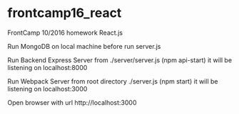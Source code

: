 # frontcamp16_react

FrontCamp 10/2016 homework React.js


Run MongoDB on local machine before run server.js

Run Backend Express Server from ./server/server.js 
(npm api-start)
it will be listening on localhost:8000

Run Webpack Server from root directory ./server.js
(npm start)
it will be listening on localhost:3000

Open browser with url http://localhost:3000

